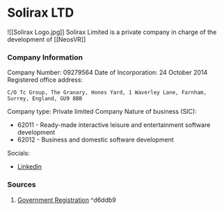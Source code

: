 # Solirax LTD
![[Solirax Logo.jpg]]
Solirax Limited is a private company in charge of  the development of [[NeosVR]]
### Company Information
Company Number: 09279564
Date of Incorporation: 24 October 2014
Registered office address:
```
C/O Tc Group, The Granary, Hones Yard, 1 Waverley Lane, Farnham, Surrey, England, GU9 8BB
```
Company type: Private limited Company
Nature of business (SIC):
- 62011 - Ready-made interactive leisure and entertainment software development
-   62012 - Business and domestic software development

Socials:
- [Linkedin](https://www.linkedin.com/company/neosvr/jobs/)
### Sources
1. [Government Registration](https://find-and-update.company-information.service.gov.uk/company/09279564) ^d6ddb9